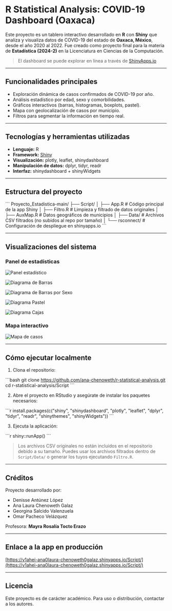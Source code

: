 
# R Statistical Analysis: COVID-19 Dashboard (Oaxaca)

Este proyecto es un tablero interactivo desarrollado en **R** con **Shiny** que analiza y visualiza datos de COVID-19 del estado de **Oaxaca, México**, desde el año 2020 al 2022. Fue creado como proyecto final para la materia de **Estadística (2024-2)** en la Licenciatura en Ciencias de la Computación.

> El dashboard se puede explorar en línea a través de [ShinyApps.io](https://v1ahei-ana0laura-chenoweth0galaz.shinyapps.io/Script/)

---

## Funcionalidades principales

- Exploración dinámica de casos confirmados de COVID-19 por año.
- Análisis estadístico por edad, sexo y comorbilidades.
- Gráficos interactivos (barras, histogramas, boxplots, pastel).
- Mapa con geolocalización de casos por municipio.
- Filtros para segmentar la información en tiempo real.

---

## Tecnologías y herramientas utilizadas

- **Lenguaje:** R
- **Framework:** [Shiny](https://shiny.rstudio.com/)
- **Visualización:** plotly, leaflet, shinydashboard
- **Manipulación de datos:** dplyr, tidyr, readr
- **Interfaz:** shinydashboard + shinyWidgets

---

## Estructura del proyecto

\`\`\`
Proyecto_Estadistica-main/
├── Script/
│   ├── App.R                 # Código principal de la app Shiny
│   ├── Filtro.R              # Limpieza y filtrado de datos originales
│   ├── AuxMap.R              # Datos geográficos de municipios
│   ├── Data/                 # Archivos CSV filtrados (no subidos al repo por tamaño)
│   └── rsconnect/            # Configuración de despliegue en shinyapps.io
\`\`\`

---

## Visualizaciones del sistema

### Panel de estadísticas

![Panel estadístico](assets/stats_panel1.png)

![Diagrama de Barras](assets/stats_panel2.png)

![Diagrama de Barras por Sexo](assets/stats_panel3.png)

![Diagrama Pastel](assets/stats_panel4.png)

![Diagrama Cajas](assets/stats_panel5.png)

### Mapa interactivo

![Mapa de casos](assets/mapa_casos.png)

---

## Cómo ejecutar localmente

1. Clona el repositorio:

\`\`\`bash
git clone https://github.com/ana-chenoweth/r-statistical-analysis.git
cd r-statistical-analysis/Script
\`\`\`

2. Abre el proyecto en RStudio y asegúrate de instalar los paquetes necesarios:

\`\`\`r
install.packages(c("shiny", "shinydashboard", "plotly", "leaflet", "dplyr", "tidyr", "readr", "shinythemes", "shinyWidgets"))
\`\`\`

3. Ejecuta la aplicación:

\`\`\`r
shiny::runApp()
\`\`\`

> Los archivos CSV originales no están incluidos en el repositorio debido a su tamaño. Puedes usar los archivos filtrados dentro de `Script/Data/` o generar los tuyos ejecutando `Filtro.R`.

---

## Créditos

Proyecto desarrollado por:

- Denisse Antúnez López 
- Ana Laura Chenoweth Galaz  
- Georgina Salcido Valenzuela  
- Omar Pacheco Velázquez  

Profesora: **Mayra Rosalía Tocto Erazo**

---

## Enlace a la app en producción

[https://v1ahei-ana0laura-chenoweth0galaz.shinyapps.io/Script/](https://v1ahei-ana0laura-chenoweth0galaz.shinyapps.io/Script/)

---

## Licencia

Este proyecto es de carácter académico. Para uso o distribución, contactar a los autores.

